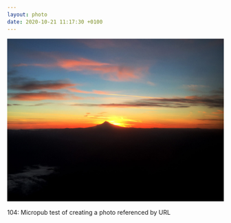 ```yaml
---
layout: photo
date: 2020-10-21 11:17:30 +0100
---
```

![](/images/sunset.jpg)
  
104: Micropub test of creating a photo referenced by URL
